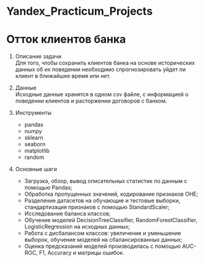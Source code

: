 # Yandex_Practicum_Projects
# Отток клиентов банка

1. Описание задачи  
Для того, чтобы сохранить клиентов банка на основе исторических данных об их поведении необходимо спрогнозировать уйдет ли клиент в ближайшее время или нет. 

  
2. Данные  
Исходные данные хранятся в одном csv файле, с информацией о поведении клиентов и расторжении договоров с банком. 

3. Инструменты  
   - pandas
   - numpy
   - sklearn
   - seaborn
   - matplotlib
   - random
    
4. Основные шаги  
   - Загрузка, обзор, вывод описательных статистик по данным с помощью Pandas;
   - Обработка пропущенных значений, кодирование признаков OHE;
   - Разделение датасетов на обучающие и тестовые выборки, стандартизация признаков с помощью StandardScaler;
   - Исследование баланса классов; 
   - Обучение моделей DecisionTreeClassifier, RandomForestClassifier, LogisticRegression на исходных данных;
   - Работа с дисбалансом классов: увеличение и уменьшение выборок, обучение моделей на сбалансированных данных;
   - Оценка предсказаний моделей производилась с помощью AUC-ROC, F1, Accuracy и матрицы ошибок.
